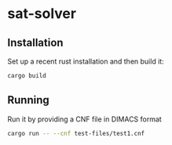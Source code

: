 # sat-solver

## Installation

Set up a recent rust installation and then build it:

```bash
cargo build
```
 
## Running

Run it by providing a CNF file in DIMACS format

```bash
cargo run -- --cnf test-files/test1.cnf
```
